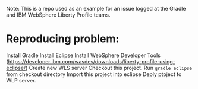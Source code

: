 Note: This is a repo used as an example for an issue logged at the Gradle and IBM WebSphere Liberty Profile teams.

# Reproducing problem:
Install Gradle
Install Eclipse
Install WebSphere Developer Tools (https://developer.ibm.com/wasdev/downloads/liberty-profile-using-eclipse/)
Create new WLS server
Checkout this project.
Run `gradle eclipse` from checkout directory
Import this project into eclipse
Deply ptoject to WLP server.
